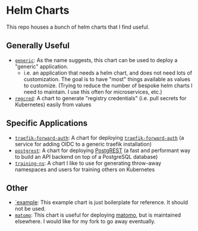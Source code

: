 # Helm Charts

This repo houses a bunch of helm charts that I find useful.

## Generally Useful

- [`generic`](./charts/generic): As the name suggests, this chart can be used
  to deploy a "generic" application. 
    - i.e. an application that needs a helm
      chart, and does not need lots of customization. The goal is to have "most"
      things available as values to customize. (Trying to reduce the number of
      bespoke helm charts I need to maintain. I use this often for microservices,
      etc.)
- [`regcred`](./charts/regcred): A chart to generate "registry credentials"
  (i.e. pull secrets for Kubernetes) easily from values

## Specific Applications

- [`traefik-forward-auth`](./charts/traefik-forward-auth): A chart for
  deploying
  [`traefik-forward-auth`](https://github.com/thomseddon/traefik-forward-auth) (a
  service for adding OIDC to a generic traefik installation)
- [`postgrest`](./charts/postgrest): A chart for deploying
  [PostgREST](https://postgrest.org/) (a fast and performant way to build an
  API backend on top of a PostgreSQL database)
- [`training-ns`](./charts/training-ns): A chart I like to use for generating
  throw-away namespaces and users for training others on Kubernetes

## Other

- [`example](./charts/example): This example chart is just boilerplate for
  reference. It should not be used.
- [`matomo`](./charts/matomo): This chart is useful for deploying
  [matomo](https://matomo.org/), but is maintained elsewhere. I would like for
  my fork to go away eventually.
